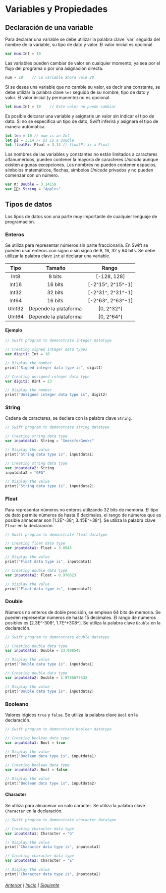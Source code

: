 # Variables y Propiedades

## Declaración de una variable
Para declarar una variable se debe utilizar la palabra clave ´var´ seguida del nombre
de la variable, su tipo de dato y valor. El valor inicial es opcional.

```swift
var num:Int = 10
```

Las variables pueden cambiar de valor en cualquier momento, ya sea por el flujo del 
programa o por una asignación directa.

```swift
num = 20    // La variable ahora vale 20
```

Si se desea una variable que no cambie su valor, es decir una constante, se debe
utilizar la palabra clave `let` seguido de su nombre, tipo de dato y valor. El 
valor inicial (y permanente) no es opcional.

```swift
let num:Int = 10    // Este valor no puede cambiar
```

Es posible delcarar una variable y asignarle un valor sin indicar el tipo de dato.
Si no se especifica un tipo de dato, Swift inferirá y asignará el tipo de manera
automática. 

```swift 
let ten = 10 // num is an Int
let pi = 3.14 // pi is a Double
let floatPi: Float = 3.14 // floatPi is a Float
```

Los nombres de las variables y constantes no están limitados a caracteres alfanuméricos, 
pueden contener la mayoría de caracteres *Unicode* aunque existen algunas excepciones. 
Los nombres no pueden contener espacios, símbolos matemáticos, flechas, símbolos *Unicode*
privados y no pueden comenzar con un número.

```swift
var π: Double = 3.14159
var 🍎🍎: String = "Apples"
```

## Tipos de datos
Los tipos de datos son una parte muy importante de cualquier lenguaje
de programación.

### Enteros
Se utiliza para representar números sin parte fraccionaria. En Swift 
se pueden usar enteros con signo o sin signo de 8, 16, 32 y 64 bits.
Se debe utilizar la palabra clave `Int` al declarar una variable.

| Tipo | Tamaño | Rango |
|:-:|:-:|:-:|
| Int8  | 8 bits  | [-128, 128] |
| Int16 | 16 bits | [-2^15^, 2^15^-1] |
| Int32 | 32 bits | [-2^31^, 2^31^-1] |
| Int64 | 16 bits | [-2^63^, 2^63^-1] |
| UInt32 | Depende la plataforma | [0, 2^32^] |
| UInt64 | Depende la plataforma | [0, 2^64^] |

#### Ejemplo
```swift
// Swift program to demonstrate integer datatype

// Creating signed integer data types
var digit1: Int = 10

// Display the number
print("Signed integer data type is", digit1)

// Creating unsigned integer data type
var digit2: UInt = 23

// Display the number
print("Unsigned integer data type is", digit2)
```

### String
Cadena de caracteres, se declara con la palabra clave `String`.

```swift
// Swift program to demonstrate string datatype

// Creating string data type
var inputdata1: String = "GeeksforGeeks"

// Display the value
print("String data type is", inputdata1)

// Creating string data type
var inputdata2: String
inputdata2 = "GFG"

// Display the value
print("String data type is", inputdata2)
```

### Float
Para representar números no enteros utilizando 32 bits de memoria.
El tipo de dato permite números de hasta 6 decimales, el rango de
números que es posible almacenar son [1.2E^-38^, 3.45E^+38^]. Se 
utiliza la palabra clave `Float` en la declaración.

```swift
// Swift program to demonstrate float datatype

// Creating float data type
var inputdata1: Float = 3.0545

// Display the value
print("Float data type is", inputdata1)

// Creating double data type
var inputdata2: Float = 0.978623

// Display the value
print("Float data type is", inputdata2)
```

### Double
Números no enteros de doble precisión, se emplean 64 bits de memoria.
Se pueden representar números de hasta 15 decimales. El rango de números
posibles es [2.3E^-308^, 1.7E^+308^]. Se utiliza la palabra clave 
`Double` en la declaración.

```swift
// Swift program to demonstrate double datatype

// Creating double data type
var inputdata1: Double = 23.098545

// Display the value
print("Double data type is", inputdata1)

// Creating double data type
var inputdata2: Double = 1.9786677532

// Display the value
print("Double data type is", inputdata2)
```

### Booleano
Valores lógicos `true` y `false`. Se utiliza la palabra clave `Bool` en
la declaración.

```swift
// Swift program to demonstrate boolean datatype

// Creating boolean data type
var inputdata1: Bool = true

// Display the value
print("Boolean data type is", inputdata1)

// Creating boolean data type
var inputdata2: Bool = false

// Display the value
print("Boolean data type is", inputdata2)
```

#### Character
Se utiliza para almacenar un solo caracter. Se utiliza la palabra clave 
`Character` en la declaración.

```swift
// Swift program to demonstrate character datatype

// Creating character data type
var inputdata1: Character = "G"

// Display the value
print("Character data type is", inputdata1)

// Creating character data type
var inputdata2: Character = "E"

// Display the value
print("Character data type is", inputdata2)
```


###### [Anterior](intro.html) | [Inicio](index.html) | [Siguiente](controlFlujo.html)
